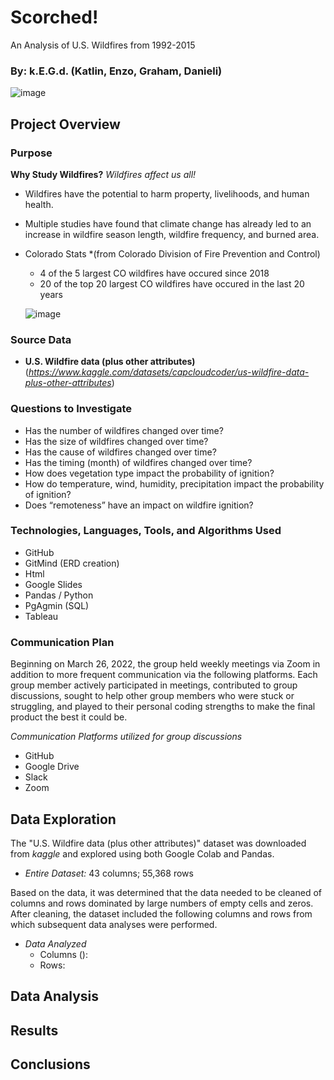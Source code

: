 # Scorched!
An Analysis of U.S. Wildfires from 1992-2015

### By: k.E.G.d. (Katlin, Enzo, Graham, Danieli)

![image](https://user-images.githubusercontent.com/92705556/164362996-733acdf8-498c-4ec8-83fc-886dc000c433.png)


## Project Overview

### Purpose
**Why Study Wildfires?**  *Wildfires affect us all!*
- Wildfires have the potential to harm property, livelihoods, and human health. 
- Multiple studies have found that climate change has already led to an increase in wildfire season length, wildfire frequency, and burned area.

- Colorado Stats *(from Colorado Division of Fire Prevention and Control)
    - 4 of the 5 largest CO wildfires have occured since 2018
    - 20 of the top 20 largest CO wildfires have occured in the last 20 years
    
  ![image](https://user-images.githubusercontent.com/92705556/164361745-b2a8f5df-9c5e-4cca-8481-0344584ea7f7.png)


### Source Data 
- **U.S. Wildfire data (plus other attributes)** (*https://www.kaggle.com/datasets/capcloudcoder/us-wildfire-data-plus-other-attributes*) 

### Questions to Investigate
-   Has the number of wildfires changed over time?
-   Has the size of wildfires changed over time?
-   Has the cause of wildfires changed over time?
-   Has the timing (month) of wildfires changed over time?
-   How does vegetation type impact the probability of ignition?
-   How do temperature, wind, humidity, precipitation impact the probability of ignition?
-   Does “remoteness” have an impact on wildfire ignition?


### Technologies, Languages, Tools, and Algorithms Used
- GitHub
- GitMind (ERD creation)
- Html
- Google Slides
- Pandas / Python
- PgAgmin (SQL)
- Tableau

### Communication Plan
Beginning on March 26, 2022, the group held weekly meetings via Zoom in addition to more frequent communication via the following platforms. Each group member actively participated in meetings, contributed to group discussions, sought to help other group members who were stuck or struggling, and played to their personal coding strengths to make the final product the best it could be.

*Communication Platforms utilized for group discussions*
- GitHub
- Google Drive
- Slack
- Zoom

## Data Exploration
The "U.S. Wildfire data (plus other attributes)" dataset was downloaded from *kaggle* and explored using both Google Colab and Pandas. 
- *Entire Dataset:* 43 columns; 55,368 rows 
  
Based on the data, it was determined that the data needed to be cleaned of columns and rows dominated by large numbers of empty cells and zeros. After cleaning, the dataset included the following columns and rows from which subsequent data analyses were performed.  
- *Data Analyzed* 
    - Columns (): 
    - Rows: 

## Data Analysis

## Results

## Conclusions
